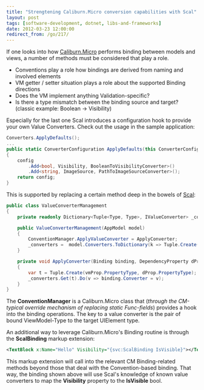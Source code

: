 ```yaml
---
title: "Strengtening Caliburn.Micro conversion capabilities with Scal"
layout: post
tags: [software-development, dotnet, libs-and-frameworks]
date: 2012-03-23 12:00:00
redirect_from: /go/217/
---
```


If one looks into how [Caliburn.Micro][2] performs binding between models and views, a number of methods must be considered that play a role.

* Conventions play a role how bindings are derived from naming and involved elements
* VM getter / setter situation plays a role about the supported Binding directions
* Does the VM implement anything Validation-specific?
* Is there a type mismatch between the binding source and target? (classic example: Boolean -> Visibility)

Especially for the last one Scal introduces a configuration hook to provide your own Value Converters. Check out the usage in the sample application:

```csharp
Converters.ApplyDefaults();
...
public static ConverterConfiguration ApplyDefaults(this ConverterConfiguration config)
{
    config
        .Add<bool, Visibility, BooleanToVisibilityConverter>()
        .Add<string, ImageSource, PathToImageSourceConverter>();
    return config;
}
```

This is supported by replacing a certain method deep in the bowels of [Scal][1]:

```csharp
public class ValueConverterManagement
{
    private readonly Dictionary<Tuple<Type, Type>, IValueConverter> _converters;

    public ValueConverterManagement(AppModel model)
    {
        ConventionManager.ApplyValueConverter = ApplyConverter;
        _converters =  model.Converters.ToDictionary(k => Tuple.Create(k.Item1, k.Item2), v => v.Item3);
    }

    private void ApplyConverter(Binding binding, DependencyProperty dProp, PropertyInfo vmProp)
    {
        var t = Tuple.Create(vmProp.PropertyType, dProp.PropertyType);
        _converters.Get(t).Do(v => binding.Converter = v);
    }
}
```

The __ConventionManager__ is a Caliburn.Micro class that (_through the CM-typical override mechanism of replacing static Func-fields_) provides a hook into the binding operations. The key to a value converter is the pair of bound ViewModel-Type to the target UIElement type.

An additional way to leverage Caliburn.Micro's Binding routine is through the __ScalBinding__ markup extension:

```xml
<TextBlock x:Name="Hello" Visibility="{svc:ScalBinding IsVisible}"></TextBlock>
```

This markup extension will call into the relevant CM Binding-related methods beyond those that deal with the Convention-based binding. That way, the binding shown above will use Scal's knowledge of known value converters to map the __Visibility__ property to the __IsVisible__ bool.

  [1]: https://github.com/flq/scal
  [2]: http://caliburnmicro.codeplex.com/